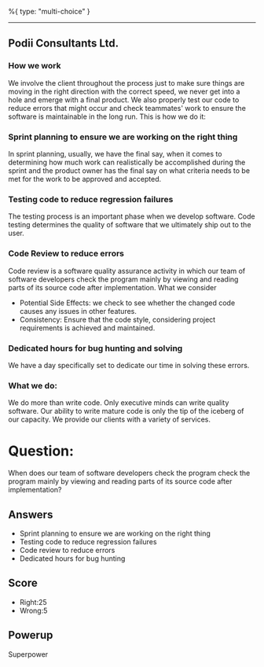 %{
 type: "multi-choice"
}

---
## Podii Consultants Ltd.

### How we work

We involve the client throughout the process just to make sure things are moving in the right direction with the correct speed, we never get into a hole and emerge with a final product. We also properly test our code to reduce errors that might occur and check teammates' work to ensure the software is maintainable in the long run.
This is how we do it:

### Sprint planning to ensure we are working on the right thing

In sprint planning, usually, we have the final say, when it comes to determining how much work can realistically be accomplished during the sprint and the product owner has the final say on what criteria needs to be met for the work to be approved and accepted.

### Testing code to reduce regression failures

The testing process is an important phase when we develop software. Code testing determines the quality of software that we ultimately ship out to the user.

### Code Review to reduce errors

Code review is a software quality assurance activity in which our team of software developers check the program mainly by viewing and reading parts of its source code after implementation.
What we consider
- Potential Side Effects: we check to see whether the changed code causes any issues in other features.
- Consistency: Ensure that the code style, considering project requirements is achieved and maintained.

### Dedicated hours for bug hunting and solving

We have a day specifically set to dedicate our time in solving these errors.

### What we do:

We do more than write code. Only executive minds can write quality software. Our ability to write mature code is only the tip of the iceberg of our capacity. We provide our clients with a variety of services.


# Question:
When does our team of software developers check the program check the program mainly by viewing and reading parts of its source code after implementation?

## Answers
- Sprint planning to ensure we are working on the right thing
- Testing code to reduce regression failures
- Code review to reduce errors
- Dedicated hours for bug hunting


## Score
- Right:25
- Wrong:5

## Powerup
Superpower
